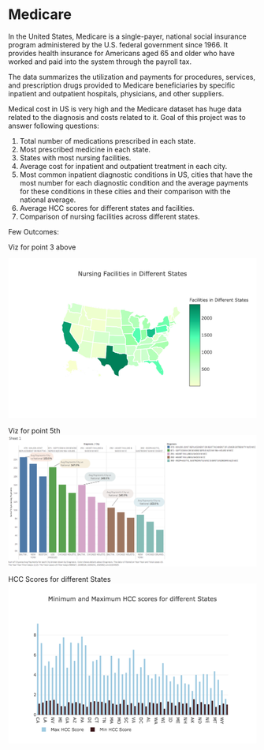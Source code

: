 # Medicare
In the United States, Medicare is a single-payer, national social insurance program administered by the U.S. federal government since 1966. It provides health insurance for Americans aged 65 and older who have worked and paid into the system through the payroll tax.

The data summarizes the utilization and payments for procedures, services, and prescription drugs provided to Medicare beneficiaries by specific inpatient and outpatient hospitals, physicians, and other suppliers.

Medical cost in US is very high and the Medicare dataset has huge data related to the diagnosis and costs related to it. Goal of this project was to answer following questions:
  1. Total number of medications prescribed in each state.
  2. Most prescribed medicine in each state.
  3. States with most nursing facilities.
  4. Average cost for inpatient and outpatient treatment in each city.
  5. Most common inpatient diagnostic conditions in US, cities that have the most number for each diagnostic condition and the      average payments for these conditions in these cities and their comparison with the national average.
  6. Average HCC scores for different states and facilities.
  7. Comparison of nursing facilities across different states.


Few Outcomes:

Viz for point 3 above

![Nursing Facilities Distribution](https://github.com/maulikmmodi/medicare/blob/master/nursing_facilities.png)


Viz for point 5th
![Diagnosis/city VS Cost](https://github.com/maulikmmodi/medicare/blob/master/plot4.png)


HCC Scores for different States
![MAX-Min HCC Scores](https://github.com/maulikmmodi/medicare/blob/master/hcc_Scores.png)
